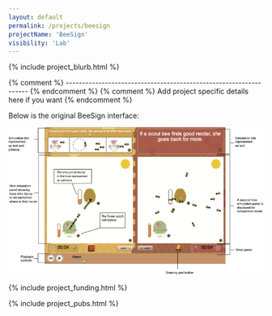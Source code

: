 ```yaml
---
layout: default
permalink: /projects/beesign
projectName: 'BeeSign'
visibility: 'Lab'
---
```


{% include project_blurb.html %}

{% comment %} ------------------------------------------------------------------ {% endcomment %} 
{% comment %} Add project specific details here if you want {% endcomment %} 

Below is the original BeeSign interface:

<a href="/assets/img/BeeSignScreen.png" target="_blank"><img src="/assets/img/BeeSignScreen.png" alt="BeeSign Interface"></a>


{% include project_funding.html %}

{% include project_pubs.html %}
